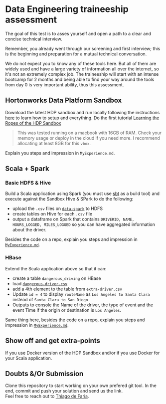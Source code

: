 # Data Engineering traineeship assessment

The goal of this test is to asses yourself and open a path to a clear and concise technical interview.

Remember, you already went through our screening and first interview; this is the beginning and preparation for a mutual technical conversation.

We do not expect you to know any of these tools here. But all of them are widely used and have a large variety of information all over the internet, so it's not an extremely complex job. The traineeship will start with an intense bootcamp for 2 months and being able to find your way around the tools from day 0 is very important ability, thus this assessment.

## Hortonworks Data Platform Sandbox

Download the latest HDP sandbox and run locally following the instructions [here](https://hortonworks.com/tutorial/learning-the-ropes-of-the-hortonworks-sandbox/) to learn how to setup and everything.
Do the first tutorial [Learning the Ropes of the HDP Sandbox](https://hortonworks.com/tutorial/learning-the-ropes-of-the-hortonworks-sandbox)

> This was tested running on a macbook with 16GB of RAM. Check your memory usage or deploy in the cloud if you need more. I recommend allocating at least 8GB for this `vbox`.

Explain you steps and impression in `MyExperience.md`.

## Scala + Spark

### Basic HDFS & Hive

Build a Scala application using Spark (you must use [sbt](https://www.scala-sbt.org/) as a build tool) and execute against the Sandbox Hive & SPark to do the following:
- upload the `.csv` files on <a href="data-spark/">`data-spark`</a> to HDFS
- create tables on Hive for each `.csv` file
- output a dataframe on Spark that contains `DRIVERID, NAME, HOURS_LOGGED, MILES_LOGGED` so you can have aggregated information about the driver.

Besides the code on a repo, explain you steps and impression in <a href="`MyExperience.md">`MyExperience.md`</a>.

### HBase

Extend the Scala application above so that it can: 
- create a table `dangerous_driving` on HBase
- load <a href="data-hbase/dangerous-driver.csv">`dangerous-driver.csv`</a>
- add a 4th element to the table from `extra-driver.csv`
- Update `id = 4` to display `routeName` as `Los Angeles to Santa Clara` instead of `Santa Clara to San Diego`
- Outputs to console the Name of the driver, the type of event and the event Time if the origin or destination is `Los Angeles`.

Same thing here, besides the code on a repo, explain you steps and impression in <a href="`MyExperience.md">`MyExperience.md`</a>.

## Show off and get extra-points
If you use Docker version of the HDP Sandbox and/or if you use Docker for your Scala application.

## Doubts &/Or Submission

Clone this repository to start working on your own prefered git tool. In the end, commit and push your solution and send us the link.
<br> Feel free to reach out to [Thiago de Faria](mailto:thiago.de.faria@linkit.nl).
